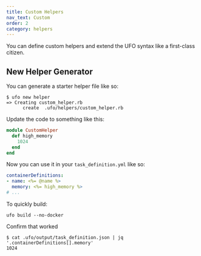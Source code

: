 ```yaml
---
title: Custom Helpers
nav_text: Custom
order: 2
category: helpers
---
```


You can define custom helpers and extend the UFO syntax like a first-class citizen.

## New Helper Generator

You can generate a starter helper file like so:

    $ ufo new helper
    => Creating custom_helper.rb
          create  .ufo/helpers/custom_helper.rb

Update the code to something like this:

```ruby
module CustomHelper
  def high_memory
    1024
  end
end
```

Now you can use it in your `task_definition.yml` like so:

```yaml
containerDefinitions:
- name: <%= @name %>
  memory: <%= high_memory %>
# ...
```

To quickly build:

    ufo build --no-docker

Confirm that worked

    $ cat .ufo/output/task_definition.json | jq '.containerDefinitions[].memory'
    1024
